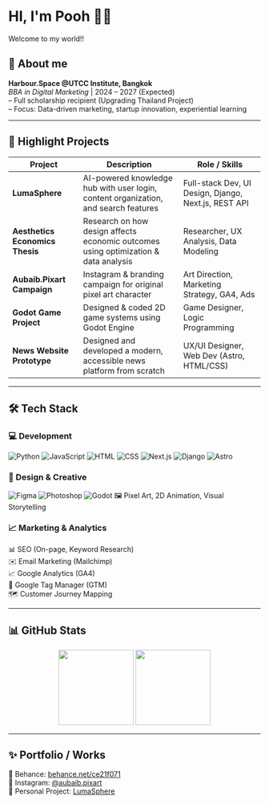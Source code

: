 # HI, I'm Pooh 👋🐸

Welcome to my world!!

## 👤 About me
**Harbour.Space @UTCC Institute, Bangkok**  
*BBA in Digital Marketing* | 2024 – 2027 (Expected)  
– Full scholarship recipient (Upgrading Thailand Project)  
– Focus: Data-driven marketing, startup innovation, experiential learning 

---

## 🌟 Highlight Projects

| Project | Description | Role / Skills |
|--------|-------------|----------------|
| **LumaSphere** | AI-powered knowledge hub with user login, content organization, and search features | Full-stack Dev, UI Design, Django, Next.js, REST API |
| **Aesthetics Economics Thesis** | Research on how design affects economic outcomes using optimization & data analysis | Researcher, UX Analysis, Data Modeling |
| **Aubaib.Pixart Campaign** | Instagram & branding campaign for original pixel art character | Art Direction, Marketing Strategy, GA4, Ads |
| **Godot Game Project** | Designed & coded 2D game systems using Godot Engine | Game Designer, Logic Programming |
| **News Website Prototype** | Designed and developed a modern, accessible news platform from scratch | UX/UI Designer, Web Dev (Astro, HTML/CSS) |


---

## 🛠️ Tech Stack

### 💻 Development
![Python](https://skillicons.dev/icons?i=py)
![JavaScript](https://skillicons.dev/icons?i=js)
![HTML](https://skillicons.dev/icons?i=html)
![CSS](https://skillicons.dev/icons?i=css)
![Next.js](https://skillicons.dev/icons?i=nextjs)
![Django](https://skillicons.dev/icons?i=django)
![Astro](https://skillicons.dev/icons?i=astro)

### 🎨 Design & Creative
![Figma](https://skillicons.dev/icons?i=figma)
![Photoshop](https://skillicons.dev/icons?i=ps)
![Godot](https://skillicons.dev/icons?i=godot)
🖼️ Pixel Art, 2D Animation, Visual Storytelling

### 📈 Marketing & Analytics
📊 SEO (On-page, Keyword Research)  
✉️ Email Marketing (Mailchimp)  
📈 Google Analytics (GA4)  
🎯 Google Tag Manager (GTM)  
🗺️ Customer Journey Mapping


---

## 📊 GitHub Stats

<p align="center">
  <img src="https://github-readme-stats.vercel.app/api?username=Poohmuhahaha&show_icons=true&theme=tokyonight&hide_border=true" height="150" />
  <img src="https://github-readme-stats.vercel.app/api/top-langs/?username=Poohmuhahaha&layout=compact&theme=tokyonight&hide_border=true" height="150" />
</p>

---
## ✨ Portfolio / Works

🔗 Behance: [behance.net/ce21f071](https://www.behance.net/ce21f071)  
🎨 Instagram: [@aubaib.pixart](https://www.instagram.com/aubaib.pixart)  
🌌 Personal Project: [LumaSphere](https://github.com/Poohmuhahaha/LumaSphere_fontend)

